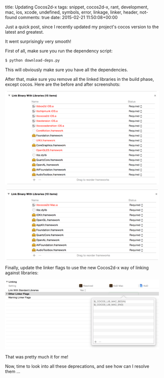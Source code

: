 title: Updating Cocos2d-x
tags: snippet, cocos2d-x, rant, development, mac, ios, xcode, undefined, symbols, error, linkage, linker, header, not-found
comments: true
date: 2015-02-21 11:50:08+00:00

Just a quick post, since I recently updated my project's cocos version to the latest and greatest.

It went surprisingly very smooth!

First of all, make sure you run the dependency script:

```bash
$ python download-deps.py
```

This will obviously make sure you have all the dependencies.

After that, make sure you remove all the linked libraries in the build phase, except cocos. Here are the before and after screenshots:

![image](/images/build-phases-xcode-before.png)

![image](/images/build-phases-xcode-after.png)

Finally, update the linker flags to use the new Cocos2d-x way of linking against libraries:

![image](/images/xcode-linker-flags.png)

That was pretty much it for me!

Now, time to look into all these deprecations, and see how can I resolve them ...

